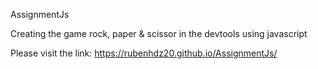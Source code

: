 AssignmentJs

Creating the game rock, paper &amp; scissor in the devtools using javascript

Please visit the link: https://rubenhdz20.github.io/AssignmentJs/ 
